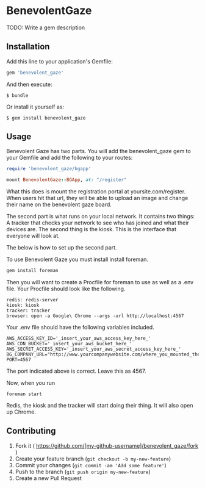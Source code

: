 # BenevolentGaze

TODO: Write a gem description

## Installation

Add this line to your application's Gemfile:

```ruby
gem 'benevolent_gaze'
```

And then execute:

    $ bundle

Or install it yourself as:

    $ gem install benevolent_gaze

## Usage
Benevolent Gaze has two parts. You will add the benevolent_gaze gem to your Gemfile and add the following to your routes:
```Ruby
require 'benevolent_gaze/bgapp'

mount BenevolentGaze::BGApp, at: "/register"
```
What this does is mount the registration portal at yoursite.com/register.
When users hit that url, they will be able to upload an image and change their name on the benevolent gaze board.

The second part is what runs on your local network.  It contains two things: A tracker that checks your network to see who has joined and what their devices are.
The second thing is the kiosk. This is the interface that everyone will look at.

The below is how to set up the second part.

To use Benevolent Gaze you must install install foreman.
```ruby
gem install foreman
```

Then you will want to create a Procfile for foreman to use as well as a .env file.
Your Procfile should look like the following.

```
redis: redis-server
kiosk: kiosk 
tracker: tracker 
browser: open -a Google\ Chrome --args -url http://localhost:4567
```

Your .env file should have the following variables included.

```
AWS_ACCESS_KEY_ID='_insert_your_aws_access_key_here_'
AWS_CDN_BUCKET='_insert_your_aws_bucket_here_'
AWS_SECRET_ACCESS_KEY='_insert_your_aws_secret_access_key_here_'
BG_COMPANY_URL="http://www.yourcompanywebsite.com/where_you_mounted_the_benevolent_gaze_app"
PORT=4567
```
The port indicated above is correct. Leave this as 4567.

Now, when you run 
```
foreman start
```
Redis, the kiosk and the tracker will start doing their thing. It will also open up Chrome.

## Contributing

1. Fork it ( https://github.com/[my-github-username]/benevolent_gaze/fork )
2. Create your feature branch (`git checkout -b my-new-feature`)
3. Commit your changes (`git commit -am 'Add some feature'`)
4. Push to the branch (`git push origin my-new-feature`)
5. Create a new Pull Request
